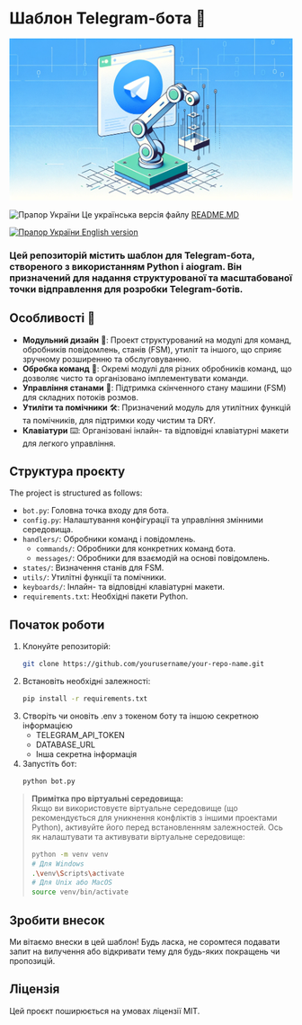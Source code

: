 # Шаблон Telegram-бота 🤖

![Зображення каркасу Telegram-бота](preview.webp)

<img src="https://upload.wikimedia.org/wikipedia/commons/4/49/Flag_of_Ukraine.svg" width="32" height="24" alt="Прапор України"> Це українська версія файлу <a href="README.md">README.MD</md>

<a href="README.md"><img src="https://upload.wikimedia.org/wikipedia/commons/8/83/Flag_of_the_United_Kingdom_%283-5%29.svg" width="32" height="24" alt="Прапор України"> English version</a>


### Цей репозиторій містить шаблон для Telegram-бота, створеного з використанням Python і aiogram. Він призначений для надання структурованої та масштабованої точки відправлення для розробки Telegram-ботів.

## Особливості 🌟

- **Модульний дизайн** 🔧: Проект структурований на модулі для команд, обробників повідомлень, станів (FSM), утиліт та іншого, що сприяє зручному розширенню та обслуговуванню.
- **Обробка команд** 📜: Окремі модулі для різних обробників команд, що дозволяє чисто та організовано імплементувати команди.
- **Управління станами** 🔄: Підтримка скінченного стану машини (FSM) для складних потоків розмов.
- **Утиліти та помічники** 🛠️: Призначений модуль для утилітних функцій та помічників, для підтримки коду чистим та DRY.
- **Клавіатури** ⌨️: Організовані інлайн- та відповідні клавіатурні макети для легкого управління.

## Структура проєкту

The project is structured as follows:

- `bot.py`: Головна точка входу для бота.
- `config.py`: Налаштування конфігурації та управління змінними середовища.
- `handlers/`: Обробники команд і повідомлень.
  - `commands/`: Обробники для конкретних команд бота.
  - `messages/`: Обробники для взаємодій на основі повідомлень.
- `states/`: Визначення станів для FSM.
- `utils/`: Утилітні функції та помічники.
- `keyboards/`: Інлайн- та відповідні клавіатурні макети.
- `requirements.txt`: Необхідні пакети Python.

## Початок роботи

1. Клонуйте репозиторій:
   ```bash
   git clone https://github.com/yourusername/your-repo-name.git

2. Встановіть необхідні залежності:
    ```bash
    pip install -r requirements.txt
    ```
3. Створіть чи оновіть .env з токеном боту та іншою секретною інформацією
    - TELEGRAM_API_TOKEN
    - DATABASE_URL
    - Інша секретна інформація
4. Запустіть бот:
    ```bash
    python bot.py
    ```

> **Примітка про віртуальні середовища:**  
> Якщо ви використовуєте віртуальне середовище (що рекомендується для уникнення конфліктів з іншими проектами Python), активуйте його перед встановленням залежностей. Ось як налаштувати та активувати віртуальне середовище:
> ```bash
> python -m venv venv
> # Для Windows
> .\venv\Scripts\activate
> # Для Unix або MacOS
> source venv/bin/activate
> ```


## Зробити внесок
Ми вітаємо внески в цей шаблон! Будь ласка, не соромтеся подавати запит на вилучення або відкривати тему для будь-яких покращень чи пропозицій.

## Ліцензія
Цей проєкт поширюється на умовах ліцензії MIT.

